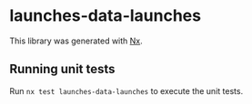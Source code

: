 # launches-data-launches

This library was generated with [Nx](https://nx.dev).

## Running unit tests

Run `nx test launches-data-launches` to execute the unit tests.

